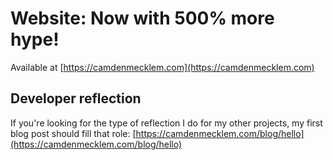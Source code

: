 # Website: Now with 500% more hype!

Available at [https://camdenmecklem.com](https://camdenmecklem.com)

## Developer reflection

If you're looking for the type of reflection I do for my other projects, my first blog post should fill that role: [https://camdenmecklem.com/blog/hello](https://camdenmecklem.com/blog/hello)
